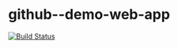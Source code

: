 # github--demo-web-app

[![Build Status](https://travis-ci.org/reachrkr/github--demo-web-app.png?branch=master)](https://travis-ci.org/reachrkr/github--demo-web-app)

